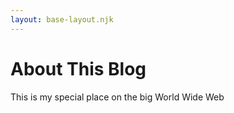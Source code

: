 ```yaml
---
layout: base-layout.njk
---
```

# About This Blog 
  
This is my special place on the big World Wide Web